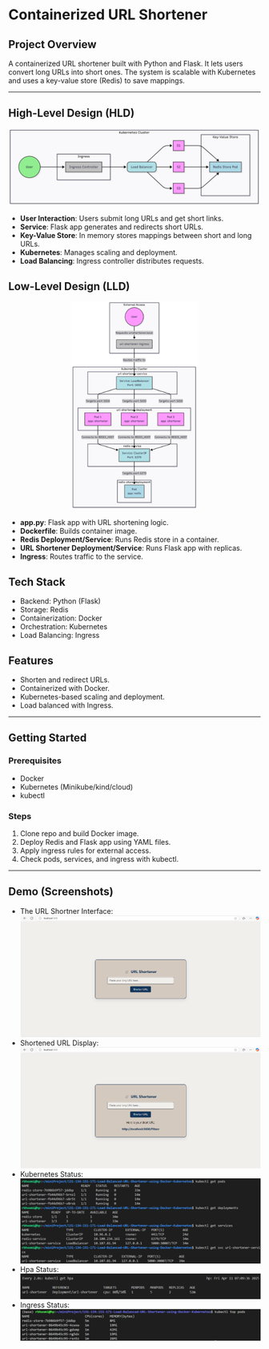 # Containerized URL Shortener

## Project Overview
A containerized URL shortener built with Python and Flask. It lets users convert long URLs into short ones. The system is scalable with Kubernetes and uses a key-value store (Redis) to save mappings.

--- 

## High-Level Design (HLD)
![High-Level Design](images/HLD.png)

- **User Interaction**: Users submit long URLs and get short links.
- **Service**: Flask app generates and redirects short URLs.
- **Key-Value Store**: In memory stores mappings between short and long URLs.
- **Kubernetes**: Manages scaling and deployment.
- **Load Balancing**: Ingress controller distributes requests.

## Low-Level Design (LLD)
<p align="center">
  <img src="images/LLD.png" alt="Low-Level Design" width="50%"/>
</p>


- **app.py**: Flask app with URL shortening logic.
- **Dockerfile**: Builds container image.
- **Redis Deployment/Service**: Runs Redis store in a container.
- **URL Shortener Deployment/Service**: Runs Flask app with replicas.
- **Ingress**: Routes traffic to the service.

## Tech Stack
- Backend: Python (Flask)
- Storage: Redis
- Containerization: Docker
- Orchestration: Kubernetes
- Load Balancing: Ingress

## Features
- Shorten and redirect URLs.
- Containerized with Docker.
- Kubernetes-based scaling and deployment.
- Load balanced with Ingress.

--- 

## Getting Started

### Prerequisites
- Docker
- Kubernetes (Minikube/kind/cloud)
- kubectl

### Steps
1. Clone repo and build Docker image.
2. Deploy Redis and Flask app using YAML files.
3. Apply ingress rules for external access.
4. Check pods, services, and ingress with kubectl.

---

## Demo (Screenshots)
- The URL Shortner Interface: ![Interface](images/interface1.png)  
- Shortened URL Display: ![Shortened URL Display](images/interface2.png)  
- Kubernetes Status: ![Kubernetes Pods Status](images/Kubectl.png)  
- Hpa Status: ![Hpa Status](images/hpa.png)  
- Ingress Status: ![Ingress Status](images/pods.png)

